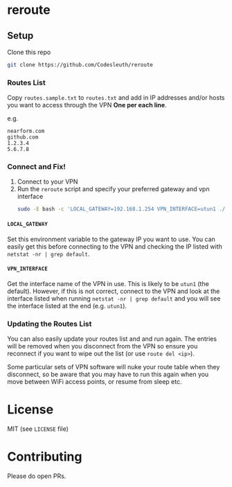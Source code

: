 # reroute

## Setup

Clone this repo

```bash
git clone https://github.com/Codesleuth/reroute
```

### Routes List

Copy `routes.sample.txt` to `routes.txt` and add in IP addresses and/or hosts you want to access through the VPN **One per each line**.

e.g.

```
nearform.com
github.com
1.2.3.4
5.6.7.8
```

### Connect and Fix!

1. Connect to your VPN
2. Run the `reroute` script and specify your preferred gateway and vpn interface
    ```bash
    sudo -E bash -c 'LOCAL_GATEWAY=192.168.1.254 VPN_INTERFACE=utun1 ./reroute'
    ```

#### `LOCAL_GATEWAY`

Set this environment variable to the gateway IP you want to use. You can easily get this before connecting to the VPN and checking the IP listed with `netstat -nr | grep default`.

#### `VPN_INTERFACE`

Get the interface name of the VPN in use. This is likely to be `utun1` (the default). However, if this is not correct, connect to the VPN and look at the interface listed when running `netstat -nr | grep default` and you will see the interface listed at the end (e.g. `utun1`).

### Updating the Routes List

You can also easily update your routes list and and run again. The entries will be removed when you disconnect from the VPN so ensure you reconnect if you want to wipe out the list (or use `route del <ip>`).

Some particular sets of VPN software will nuke your route table when they disconnect, so be aware that you may have to run this again when you move between WiFi access points, or resume from sleep etc.

# License

MIT (see `LICENSE` file)

# Contributing

Please do open PRs.
